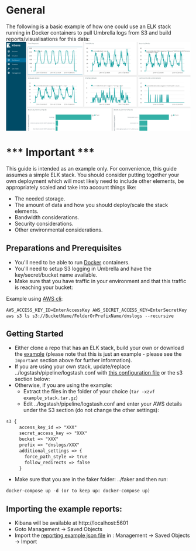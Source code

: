 # General

The following is a basic example of how one could use an ELK stack running in Docker containers to pull Umbrella logs from S3 and build reports/visualisations for this data:
![Example](https://github.com/CiscoDevNet/cloud-security/blob/master/Umbrella/Reporting/S3%20ELK%20Example/umbrellaELK.png)

# *** Important ***

This guide is intended as an example only. For convenience, this guide assumes a simple ELK stack. You should consider putting together your own deployment which will most likely need to include other elements, be appropriately scaled and take into account things like:
* The needed storage.
* The amount of data and how you should deploy/scale the stack elements.
* Bandwidth considerations.
* Security considerations.
* Other environmental considerations.

## Preparations and Prerequisites

* You'll need to be able to run [Docker](https://www.docker.com/) containers.
* You'll need to setup S3 logging in Umbrella and have the key/secret/bucket name available.
* Make sure that you have traffic in your environment and that this traffic is reaching your bucket:

Example using [AWS cli](https://docs.aws.amazon.com/cli/latest/reference/s3/index.html):
```
AWS_ACCESS_KEY_ID=EnterAccessKey AWS_SECRET_ACCESS_KEY=EnterSecretKey aws s3 ls s3://BucketName/FolderOrPrefixName/dnslogs --recursive
```

## Getting Started

* Either clone a repo that has an ELK stack, build your own or download the [example](https://github.com/CiscoDevNet/cloudsecurity/raw/master/Umbrella/Reporting/S3%20ELK%20Example/example_stack.tar.gz) (please note that this is just an example - please see the `Important` section above for further information).
* If you are using your own stack, update/replace ../logstash/pipeline/logstash.conf with [this configuration file](https://github.com/CiscoDevNet/cloud-security/blob/master/Umbrella/Reporting/S3%20ELK%20Example/logstash.conf) or the s3 section below:
* Otherwise, if you are using the example:
  * Extract the files in the folder of your choice (```tar -xzvf example_stack.tar.gz```)
  * Edit ../logstash/pipeline/logstash.conf and enter your AWS details under the S3 section (do not change the other settings):

```
s3 {
     access_key_id => "XXX"
     secret_access_key => "XXX"
     bucket => "XXX"
     prefix => "dnslogs/XXX"
     additional_settings => {
       force_path_style => true
       follow_redirects => false
     }
```
* Make sure that you are in the faker folder: ../faker and then run:
```
docker-compose up -d (or to keep up: docker-compose up)
```

## Importing the example reports:
* Kibana will be available at http://localhost:5601
* Goto Management -> Saved Objects
* Import the [reporting example json file](https://github.com/CiscoDevNet/cloud-security/blob/master/Umbrella/Reporting/S3%20ELK%20Example/VisConfig.json) in : Management -> Saved Objects -> Import
